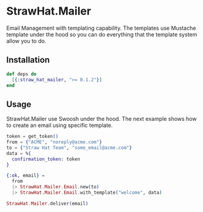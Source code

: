 # StrawHat.Mailer

Email Management with templating capability. The templates use Mustache template
under the hood so you can do everything that the template system allow you to do.

## Installation

```elixir
def deps do
  [{:straw_hat_mailer, ">= 0.1.2"}]
end
```

## Usage

StrawHat.Mailer use Swoosh under the hood. The next example shows how to create an email using specific template.

```elixir
token = get_token()
from = {"ACME", "noreply@acme.com"}
to = {"Straw Hat Team", "some_email@acme.com"}
data = %{
  confirmation_token: token
}

{:ok, email} =
  from
  |> StrawHat.Mailer.Email.new(to)
  |> StrawHat.Mailer.Email.with_template("welcome", data)

StrawHat.Mailer.deliver(email)
```
